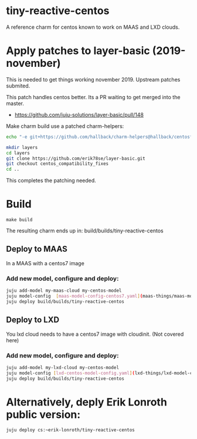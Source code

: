 # tiny-reactive-centos

A reference charm for centos known to work on MAAS and LXD clouds.

# Apply patches to layer-basic (2019-november)
This is needed to get things working november 2019. Upstream patches submited.

This patch handles centos better. Its a PR waiting to get merged into the master.
  - https://github.com/juju-solutions/layer-basic/pull/148

Make charm build use a patched charm-helpers:
```sh
echo "-e git+https://github.com/hallback/charm-helpers@hallback/centosfixes#egg=charms.reactive" >> wheelhouse-overrides.txt
```


```sh
mkdir layers
cd layers
git clone https://github.com/erik78se/layer-basic.git
git checkout centos_compatibility_fixes
cd ..
```

This completes the patching needed.

# Build

```make build```

The resulting charm ends up in: build/builds/tiny-reactive-centos 

## Deploy to MAAS
In a MAAS with a centos7 image

### Add new model, configure and deploy:
```sh
juju add-model my-maas-cloud my-centos-model
juju model-config  [maas-model-config-centos7.yaml](maas-things/maas-model-config-centos7.yaml)
juju deploy build/builds/tiny-reactive-centos
```

## Deploy to LXD
You lxd cloud needs to have a centos7 image with cloudinit. (Not covered here)

### Add new model, configure and deploy:
```sh
juju add-model my-lxd-cloud my-centos-model
juju model-config [lxd-centos-model-config.yaml](lxd-things/lxd-model-config-centos7-noproxy.yaml)
juju deploy build/builds/tiny-reactive-centos
```

# Alternatively, deply Erik Lonroth public version:

```juju deploy cs:~erik-lonroth/tiny-reactive-centos```

